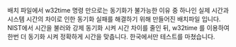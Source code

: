 배치 파일에서 w32time 명령 만으로는 동기화가 불가능한 이유 중 하나인 실제 시간과 시스템 시간의 차이로 인한 동기화 실패를 해결하기 위해 만들어진 배치파일 입니다.
NIST에서 시간을 불러와 강제 동기화 시켜 시간 차이를 줄인 뒤, w32time 를 이용하여 한번 더 동기화 시켜 정확하게 시간을 맞춥니다.
한국에서만 테스트를 마쳤습니다.

